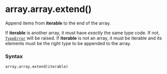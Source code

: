 # array.array.extend()

Append items from **iterable** to the end of the array.

If **iterable** is another array, it must have *exactly* the same type code. If not, [`TypeError`](/exceptions/TypeError.md) will be raised. If **iterable** is not an array, it must be iterable and its elements must be the right type to be appended to the array.

### Syntax

```python
array.array.extend(iterable)
```
